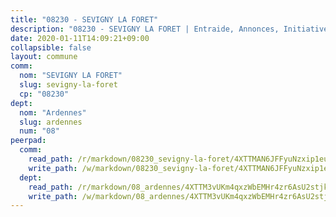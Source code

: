 ```yaml
---
title: "08230 - SEVIGNY LA FORET"
description: "08230 - SEVIGNY LA FORET | Entraide, Annonces, Initiatives"
date: 2020-01-11T14:09:21+09:00
collapsible: false
layout: commune
comm:
  nom: "SEVIGNY LA FORET"
  slug: sevigny-la-foret
  cp: "08230"
dept:
  nom: "Ardennes"
  slug: ardennes
  num: "08"
peerpad:
  comm:
    read_path: /r/markdown/08230_sevigny-la-foret/4XTTMAN6JFFyuNzxip1eukBbBg16iEJtgLQaa4eQSsokjcHDm
    write_path: /w/markdown/08230_sevigny-la-foret/4XTTMAN6JFFyuNzxip1eukBbBg16iEJtgLQaa4eQSsokjcHDm-K3TgUkWoueC6XmNd2szc37rZ4jNDb3Dfum67s2diCEeGnWuj6AoibHbeBcKVJnDqjKQgVxQGT3PQfHhyrmj7xumHea6zcSBGkQntNZLtqv4tmbrzW9ETL48cnc9bW3KXTpPjDudd
  dept:
    read_path: /r/markdown/08_ardennes/4XTTM3vUKm4qxzWbEMHr4zr6AsU2stjkKdsaY9uMbmhXjv9QM
    write_path: /w/markdown/08_ardennes/4XTTM3vUKm4qxzWbEMHr4zr6AsU2stjkKdsaY9uMbmhXjv9QM-K3TgUMB9u4JvtZdFBPfBexH6pGeKJREiRZLakfAxGDqg6fgd1ib6XHxM9tkwaYxqJV2qNTbboL5jGpTS7re5rUf5cB5fLzdnicM4aJkF5ZXmkvCRXEh5XT7432iWRZFby5MMVbKP
---
```


